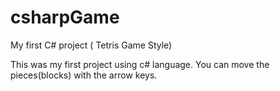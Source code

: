 # csharpGame
My first C# project ( Tetris Game Style) 

This was my first project using c# language.
You can move the pieces(blocks) with the arrow keys.
